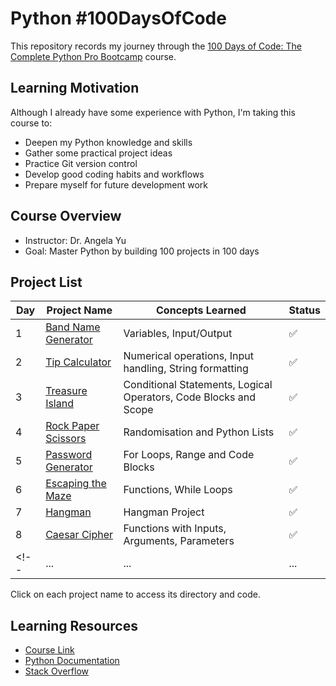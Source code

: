 # Python #100DaysOfCode

This repository records my journey through the [100 Days of Code: The Complete Python Pro Bootcamp](https://www.udemy.com/course/100-days-of-code/) course.

## Learning Motivation
Although I already have some experience with Python, I'm taking this course to:
- Deepen my Python knowledge and skills
- Gather some practical project ideas
- Practice Git version control
- Develop good coding habits and workflows
- Prepare myself for future development work

## Course Overview
- Instructor: Dr. Angela Yu
- Goal: Master Python by building 100 projects in 100 days

## Project List
| Day | Project Name | Concepts Learned | Status |
|-----|-------------|-----------------|--------|
| 1 | [Band Name Generator](./day_001_band_name_generator/) | Variables, Input/Output | ✅ |
| 2 | [Tip Calculator](./day_002_tip_calculator/) | Numerical operations, Input handling, String formatting | ✅ | 
| 3 | [Treasure Island](./day_003_treasure_island/) | Conditional Statements, Logical Operators, Code Blocks and Scope | ✅ |
| 4 | [Rock Paper Scissors](./day_004_rock_paper_scissors/) | Randomisation and Python Lists | ✅ |
| 5 | [Password Generator](./day_005_password_generator/) | For Loops, Range and Code Blocks | ✅ |
| 6 | [Escaping the Maze](./day_006_escaping_the_maze/) | Functions, While Loops | ✅ |
| 7 | [Hangman](./day_007_hangman/) | Hangman Project | ✅ |
| 8 | [Caesar Cipher](./day_008_caesar_cipher/) | Functions with Inputs, Arguments, Parameters | ✅ |
<!-- | ... | ... | ... |  ✅ | -->

Click on each project name to access its directory and code.


## Learning Resources
- [Course Link](https://www.udemy.com/course/100-days-of-code/)
- [Python Documentation](https://docs.python.org/3/)
- [Stack Overflow](https://stackoverflow.com/) 